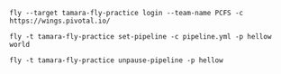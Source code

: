 `fly --target tamara-fly-practice login --team-name PCFS -c https://wings.pivotal.io/`

`fly -t tamara-fly-practice set-pipeline -c pipeline.yml -p hellow world`

`fly -t tamara-fly-practice unpause-pipeline -p hellow`
